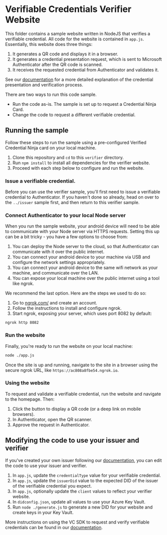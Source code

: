 

# Verifiable Credentials Verifier Website

This folder contains a sample website written in NodeJS that verifies a verifiable credential. All code for the website is contained in `app.js`. Essentially, this website does three things:

1. It generates a QR code and displays it in a browser.
2. It generates a credential presentation request, which is sent to Microsoft Authenticator after the QR code is scanned.
3. It receives the requested credential from Authenticator and validates it.

See our [documentation](https://aka.ms/didfordevs) for a more detailed explanation of the credential presentation and verification process.

There are two ways to run this code sample. 

- Run the code as-is. The sample is set up to request a Credential Ninja Card. 
- Change the code to request a different verifiable credential.


## Running the sample 

Follow these steps to run the sample using a pre-configured Verified Credential Ninja card on your local machine.

1. Clone this repository and `cd` to this `verifier` directory.
2. Run `npm install` to install all dependencies for the verifier website.
3. Proceed with each step below to configure and run the website.

### Issue a verifiable credential.

Before you can use the verifier sample, you'll first need to issue a verifiable credential to Authenticator. If you haven't done so already, head on over to the  `../issuer` sample first, and then return to this verifier sample.

### Connect Authenticator to your local Node server

When you run the sample website, your android device will need to be able to communicate with your Node server via HTTPS requests. Setting this up can be a bit tricky - you have a few options to choose from:

1. You can deploy the Node server to the cloud, so that Authenticator can communicate with it over the public internet.
2. You can connect your android device to your machine via USB and configure the network settings appropriately.
3. You can connect your android device to the same wifi network as your machine, and communicate over the LAN.
4. You can expose your local machine over the public internet using a tool like ngrok.

We recommend the last option. Here are the steps we used to do so:

1. Go to [ngrok.com/](https://ngrok.com/) and create an account.
2. Follow the instructions to install and configure ngrok.
3. Start ngrok, exposing your server, which uses port 8082 by default:

```
ngrok http 8082
```

### Run the website

Finally, you're ready to run the website on your local machine:

```bash
node ./app.js
```

Once the site is up and running, navigate to the site in a browser using the secure ngrok URL, like `https://ac808a8fbe54.ngrok.io`.

### Using the website

To request and validate a verifiable credential, run the website and navigate to the homepage. Then:

1. Click the button to display a QR code (or a deep link on mobile browsers).
2. In Authenticator, open the QR scanner.
3. Approve the request in Authenticator.    

## Modifying the code to use your issuer and verifier

If you've created your own issuer following our [documentation](https://aka.ms/didfordevs), you can edit the code to use your issuer and verifier.

1. In `app.js`, update the `credentialType` value for your verifiable credential.
2. In `app.js`, update the `issuerDid` value to the expected DID of the issuer of the verifiable credential you expect.
3. In `app.js`, optionally update the `client` values to reflect your verifier website.
4. In `didconfig.json`, update all values to use your Azure Key Vault.
5. Run `node ./generate.js` to generate a new DID for your website and create keys in your Key Vault. 

More instructions on using the VC SDK to request and verify verifiable credentials can be found in our [documentation](https://aka.ms/didfordevs).

